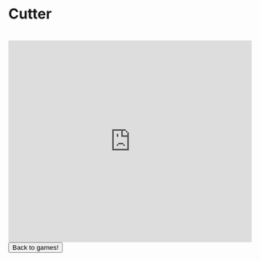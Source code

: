 <html>
<h1>Cutter</h1>
<br>
<iframe allowtransparency="true" width="485" height="402" src="https://scratch.mit.edu/projects/embed/125680642/?autostart=true" frameborder="0" allowfullscreen></iframe>
<br>
<button onclick="window.location.href = 'games';">Back to games!</button>
